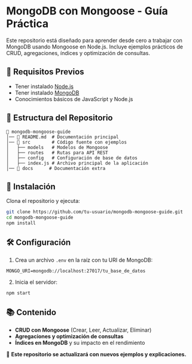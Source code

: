 # MongoDB con Mongoose - Guía Práctica

Este repositorio está diseñado para aprender desde cero a trabajar con MongoDB usando Mongoose en Node.js.
Incluye ejemplos prácticos de CRUD, agregaciones, índices y optimización de consultas.

## 📌 Requisitos Previos
- Tener instalado [Node.js](https://nodejs.org/)
- Tener instalado [MongoDB](https://www.mongodb.com/try/download/community)
- Conocimientos básicos de JavaScript y Node.js

## 📂 Estructura del Repositorio

```
📁 mongodb-mongoose-guide
│── 📄 README.md  # Documentación principal
│── 📁 src        # Código fuente con ejemplos
│   ├── models   # Modelos de Mongoose
│   ├── routes   # Rutas para API REST
│   ├── config   # Configuración de base de datos
│   ├── index.js # Archivo principal de la aplicación
│── 📁 docs      # Documentación extra
```

## 🚀 Instalación
Clona el repositorio y ejecuta:
```bash
git clone https://github.com/tu-usuario/mongodb-mongoose-guide.git
cd mongodb-mongoose-guide
npm install
```

## 🛠 Configuración
1. Crea un archivo `.env` en la raíz con tu URI de MongoDB:
```env
MONGO_URI=mongodb://localhost:27017/tu_base_de_datos
```
2. Inicia el servidor:
```bash
npm start
```

## 📚 Contenido
- **CRUD con Mongoose** (Crear, Leer, Actualizar, Eliminar)
- **Agregaciones y optimización de consultas**
- **Índices en MongoDB** y su impacto en el rendimiento

📌 **Este repositorio se actualizará con nuevos ejemplos y explicaciones.**

